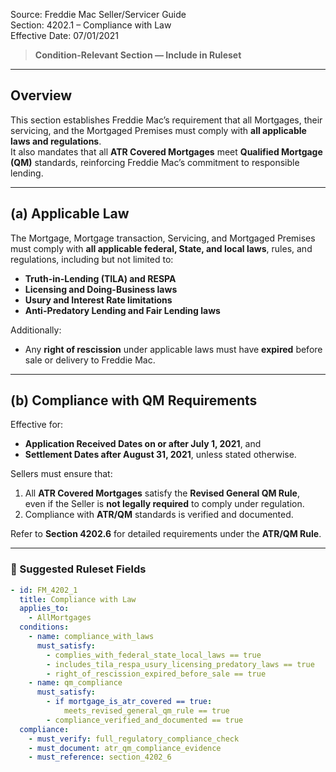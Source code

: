 Source: Freddie Mac Seller/Servicer Guide  
Section: 4202.1 – Compliance with Law  
Effective Date: 07/01/2021  

> **Condition-Relevant Section — Include in Ruleset**

---

## Overview
This section establishes Freddie Mac’s requirement that all Mortgages, their servicing, and the Mortgaged Premises must comply with **all applicable laws and regulations**.  
It also mandates that all **ATR Covered Mortgages** meet **Qualified Mortgage (QM)** standards, reinforcing Freddie Mac’s commitment to responsible lending.

---

## (a) Applicable Law
The Mortgage, Mortgage transaction, Servicing, and Mortgaged Premises must comply with **all applicable federal, State, and local laws**, rules, and regulations, including but not limited to:

- **Truth-in-Lending (TILA) and RESPA**  
- **Licensing and Doing-Business laws**  
- **Usury and Interest Rate limitations**  
- **Anti-Predatory Lending and Fair Lending laws**  

Additionally:
- Any **right of rescission** under applicable laws must have **expired** before sale or delivery to Freddie Mac.

---

## (b) Compliance with QM Requirements
Effective for:
- **Application Received Dates on or after July 1, 2021**, and  
- **Settlement Dates after August 31, 2021**, unless stated otherwise.

Sellers must ensure that:
1. All **ATR Covered Mortgages** satisfy the **Revised General QM Rule**,  
   even if the Seller is **not legally required** to comply under regulation.  
2. Compliance with **ATR/QM** standards is verified and documented.  

Refer to **Section 4202.6** for detailed requirements under the **ATR/QM Rule**.

---

### 🧩 Suggested Ruleset Fields

```yaml
- id: FM_4202_1
  title: Compliance with Law
  applies_to:
    - AllMortgages
  conditions:
    - name: compliance_with_laws
      must_satisfy:
        - complies_with_federal_state_local_laws == true
        - includes_tila_respa_usury_licensing_predatory_laws == true
        - right_of_rescission_expired_before_sale == true
    - name: qm_compliance
      must_satisfy:
        - if mortgage_is_atr_covered == true:
            meets_revised_general_qm_rule == true
        - compliance_verified_and_documented == true
  compliance:
    - must_verify: full_regulatory_compliance_check
    - must_document: atr_qm_compliance_evidence
    - must_reference: section_4202_6
